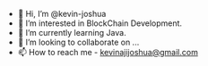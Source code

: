 - 👋 Hi, I’m @kevin-joshua
- 👀 I’m interested in BlockChain Development.
- 🌱 I’m currently learning Java.
- 💞️ I’m looking to collaborate on ...
- 📫 How to reach me - kevinajijoshua@gmail.com

